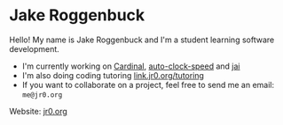 # Jake Roggenbuck

Hello! My name is Jake Roggenbuck and I'm a student learning software development.


- I'm currently working on [Cardinal](https://github.com/JakeRoggenbuck/cardinal), [auto-clock-speed](https://github.com/JakeRoggenbuck/auto-clock-speed) and [jai](https://github.com/JakeRoggenbuck/jai)
- I'm also doing coding tutoring [link.jr0.org/tutoring](https://link.jr0.org/tutoring)
- If you want to collaborate on a project, feel free to send me an email: `me@jr0.org`

Website: [jr0.org](https://jr0.org)
